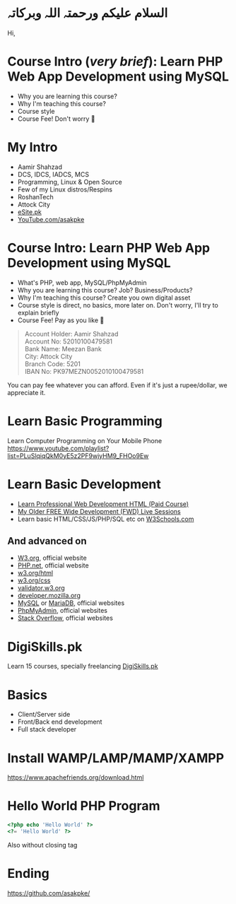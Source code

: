 # السلام علیکم ورحمتہ اللہ وبرکاتہ
Hi,

# Course Intro (*very brief*): Learn PHP Web App Development using MySQL















* Why you are learning this course?
* Why I'm teaching this course?
* Course style
* Course Fee! Don't worry :slightly_smiling_face:	

# My Intro
* Aamir Shahzad
* DCS, IDCS, IADCS, MCS
* Programming, Linux & Open Source
* Few of my Linux distros/Respins
* RoshanTech
* Attock City
* [eSite.pk](http://esite.pk/)
* [YouTube.com/asakpke](https://www.youtube.com/asakpke)

# Course Intro: Learn PHP Web App Development using MySQL
* What's PHP, web app, MySQL/PhpMyAdmin
* Why you are learning this course? Job? Business/Products?
* Why I'm teaching this course? Create you own digital asset
* Course style is direct, no basics, more later on. Don't worry, I'll try to explain briefly
* Course Fee! Pay as you like :slightly_smiling_face:	

> Account Holder: Aamir Shahzad  
> Account No: 52010100479581  
> Bank Name: Meezan Bank  
> City: Attock City  
> Branch Code: 5201  
> IBAN No: PK97MEZN0052010100479581  

You can pay fee whatever you can afford. Even if it's just a rupee/dollar, we appreciate it.

# Learn Basic Programming
Learn Computer Programming on Your Mobile Phone  
https://www.youtube.com/playlist?list=PLuSlqiqQkM0yE5z2PF9wjyHM9_FHOo9Ew  

# Learn Basic Development
* [Learn Professional Web Development HTML (Paid Course)](https://esite.pk/product/learn-professional-web-development-html-course/)
* [My Older FREE Wide Development (FWD) Live Sessions](https://www.youtube.com/playlist?list=PLuSlqiqQkM0wepYUxRHnZVdeQvVOcwP9f)
* Learn basic HTML/CSS/JS/PHP/SQL etc on [W3Schools.com](https://www.w3schools.com/)
## And advanced on 
* [W3.org](https://www.w3.org/), official website
* [PHP.net](https://www.php.net/), official website
* [w3.org/html](https://www.w3.org/html/)
* [w3.org/css](https://www.w3.org/Style/CSS/)
* [validator.w3.org](https://validator.w3.org/)
* [developer.mozilla.org](https://developer.mozilla.org/en-US/)
* [MySQL](https://www.mysql.com/) or [MariaDB](https://mariadb.com/), official websites
* [PhpMyAdmin](https://www.phpmyadmin.net/), official websites
* [Stack Overflow](https://stackoverflow.com/), official websites

# DigiSkills.pk
Learn 15 courses, specially freelancing
[DigiSkills.pk](https://digiskills.pk/)

# Basics
* Client/Server side
* Front/Back end development
* Full stack developer

# Install WAMP/LAMP/MAMP/XAMPP
https://www.apachefriends.org/download.html

# Hello World PHP Program
```php
<?php echo 'Hello World' ?>
<?= 'Hello World' ?>
```
Also without closing tag

# Ending
https://github.com/asakpke/